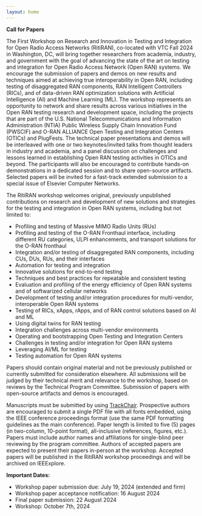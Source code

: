 ```yaml
---
layout: home
---
```


**Call for Papers**

The First Workshop on Research and Innovation in Testing and Integration for Open Radio Access Networks (RitiRAN), co-located with VTC Fall 2024 in Washington, DC, will bring together researchers from academia, industry, and government with the goal of advancing the state of the art on testing and integration for Open Radio Access Network (Open RAN) systems. We encourage the submission of papers and demos on new results and techniques aimed at achieving true interoperability in Open RAN, including testing of disaggregated RAN components, RAN Intelligent Controllers (RICs), and of data-driven RAN optimization solutions with Artificial Intelligence (AI) and Machine Learning (ML). The workshop represents an opportunity to network and share results across various initiatives in the Open RAN testing research and development space, including the projects that are part of the U.S. National Telecommunications and Information Administration (NTIA) Public Wireless Supply Chain Innovation Fund (PWSCIF) and O-RAN ALLIANCE Open Testing and Integration Centers (OTICs) and PlugFests. The technical paper presentations and demos will be interleaved with one or two keynotes/invited talks from thought leaders in industry and academia, and a panel discussion on challenges and lessons learned in establishing Open RAN testing activities in OTICs and beyond. The participants will also be encouraged to contribute hands-on demonstrations in a dedicated session and to share open-source artifacts. Selected papers will be invited for a fast-track extended submission to a special issue of Elsevier Computer Networks.


The RitiRAN workshop welcomes original, previously unpublished contributions on research and development of new solutions and strategies for the testing and integration in Open RAN systems, including but not limited to:

- Profiling and testing of Massive MIMO Radio Units (RUs)
- Profiling and testing of the O-RAN Fronthaul interface, including different RU categories, ULPI enhancements, and transport solutions for the O-RAN fronthaul
- Integration and/or testing of disaggregated RAN components, including CUs, DUs, RUs, and their interfaces
- Automation for testing and integration
- Innovative solutions for end-to-end testing
- Techniques and best practices for repeatable and consistent testing
- Evaluation and profiling of the energy efficiency of Open RAN systems and of softwarized cellular networks
- Development of testing and/or integration procedures for multi-vendor, interoperable Open RAN systems
- Testing of RICs, xApps, rApps, and of RAN control solutions based on AI and ML
- Using digital twins for RAN testing 
- Integration challenges across multi-vendor environments
- Operating and bootstrapping Open Testing and Integration Centers
- Challenges in testing and/or integration for Open RAN systems
- Leveraging AI/ML for testing
- Testing automation for Open RAN systems

Papers should contain original material and not be previously published or currently submitted for consideration elsewhere. All submissions will be judged by their technical merit and relevance to the workshop, based on reviews by the Technical Program Committee. Submission of papers with open-source artifacts and demos is encouraged.

Manuscripts must be submitted by using [TrackChair](https://vtc2024f-rr-wks.trackchair.com/track/2305). Prospective authors are encouraged to submit a single PDF file with all fonts embedded, using the IEEE conference proceedings format (use the same PDF formatting guidelines as the main conference). Paper length is limited to five (5) pages (in two-column, 10-point format), all-inclusive (references, figures, etc.). Papers must include author names and affiliations for single-blind peer reviewing by the program committee. Authors of accepted papers are expected to present their papers in-person at the workshop. Accepted papers will be published in the RitiRAN workshop proceedings and will be archived on IEEExplore. 

**Important Dates:**
- Workshop paper submission due: July 19, 2024 (extended and firm)
- Workshop paper acceptance notification: 16 August 2024
- Final paper submission: 22 August 2024
- Workshop: October 7th, 2024 

